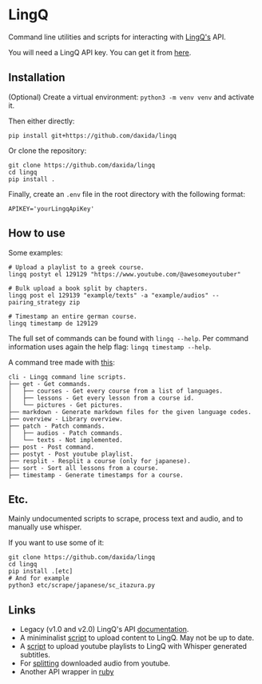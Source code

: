 # LingQ

Command line utilities and scripts for interacting with [LingQ's](https://www.lingq.com/) API.

You will need a LingQ API key. You can get it from [here](https://www.lingq.com/en/accounts/apikey/).

## Installation

(Optional) Create a virtual environment: `python3 -m venv venv` and activate it.

Then either directly:
```
pip install git+https://github.com/daxida/lingq
```
Or clone the repository:
```
git clone https://github.com/daxida/lingq
cd lingq
pip install .
```

Finally, create an `.env` file in the root directory with the following format:
```
APIKEY='yourLingqApiKey'
```

## How to use

Some examples:
```
# Upload a playlist to a greek course.
lingq postyt el 129129 "https://www.youtube.com/@awesomeyoutuber"

# Bulk upload a book split by chapters.
lingq post el 129139 "example/texts" -a "example/audios" --pairing_strategy zip

# Timestamp an entire german course.
lingq timestamp de 129129
```

The full set of commands can be found with `lingq --help`. 
Per command information uses again the help flag: `lingq timestamp --help`.

A command tree made with [this](https://github.com/whwright/click-command-tree):
```
cli - Lingq command line scripts.
├── get - Get commands.
│   ├── courses - Get every course from a list of languages.
│   ├── lessons - Get every lesson from a course id.
│   └── pictures - Get pictures.
├── markdown - Generate markdown files for the given language codes.
├── overview - Library overview.
├── patch - Patch commands.
│   ├── audios - Patch commands.
│   └── texts - Not implemented.
├── post - Post command.
├── postyt - Post youtube playlist.
├── resplit - Resplit a course (only for japanese).
├── sort - Sort all lessons from a course.
├── timestamp - Generate timestamps for a course.
```

## Etc.

Mainly undocumented scripts to scrape, process text and audio, and to manually use whisper.

If you want to use some of it:

```
git clone https://github.com/daxida/lingq
cd lingq
pip install .[etc]
# And for example
python3 etc/scrape/japanese/sc_itazura.py
```

## Links

- Legacy (v1.0 and v2.0) LingQ's API [documentation](https://www.lingq.com/apidocs/index.html).
- A miniminalist [script](https://github.com/paulywill/lingq_upload) to upload content to LingQ. May not be up to date.
- A [script](https://github.com/justbrendo/lingq-yt) to upload youtube playlists to LingQ with Whisper generated subtitles.
- For [splitting](https://gist.github.com/Ashwinning/a9677b5b3afa426667d979b36c019b04) downloaded audio from youtube.
- Another API wrapper in [ruby](https://github.com/evizitei/lingq)
